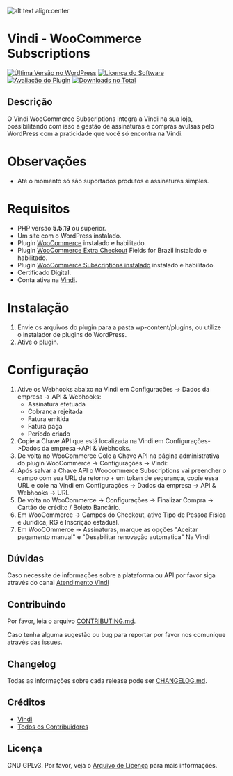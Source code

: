 ![alt text align:center](https://www.vindi.com.br/image/vindi-logo-transparente.png "Vindi")

# Vindi - WooCommerce Subscriptions

[![Última Versão no WordPress][ico-version]][link-version]
[![Licença do Software][ico-license]](license.txt)
[![Avaliação do Plugin][ico-rates]][link-rates]
[![Downloads no Total][ico-downloads]][link-downloads]

## Descrição
O Vindi WooCommerce Subscriptions integra a Vindi na sua loja, possibilitando com isso a gestão de assinaturas e compras avulsas pelo WordPress com a praticidade que você só encontra na Vindi.

# Observações
- Até o momento só são suportados produtos e assinaturas simples.

# Requisitos
- PHP versão **5.5.19** ou superior.
- Um site com o WordPress instalado.
- Plugin [WooCommerce](https://wordpress.org/plugins/woocommerce/ "Plugin WooCommerce") instalado e habilitado.
- Plugin [WooCommerce Extra Checkout](https://wordpress.org/plugins/woocommerce-extra-checkout-fields-for-brazil/ "WooCommerce Extra Checkout") Fields for Brazil instalado e habilitado.
- Plugin [WooCommerce Subscriptions instalado](https://www.woothemes.com/products/woocommerce-subscriptions/ "WooCommerce Subscriptions") instalado e habilitado.
- Certificado Digital.
- Conta ativa na [Vindi](https://www.vindi.com.br "Vindi").

# Instalação
1. Envie os arquivos do plugin para a pasta wp-content/plugins, ou utilize o instalador de plugins do WordPress.
1. Ative o plugin.

# Configuração
1. Ative os Webhooks abaixo na Vindi em Configurações -> Dados da empresa -> API & Webhooks:
    - Assinatura efetuada
    - Cobrança rejeitada
    - Fatura emitida
    - Fatura paga
    - Período criado
1. Copie a Chave API que está localizada na Vindi em Configurações->Dados da empresa->API & Webhooks.
1. De volta no WooCommerce Cole a Chave API na página administrativa do plugin WooCommerce -> Configurações -> Vindi:
1. Após salvar a Chave API o Woocommerce Subscriptions vai preencher o campo com sua URL de retorno + um token de segurança, copie essa URL e cole na Vindi em Configurações -> Dados da empresa -> API & Webhooks -> URL
1. De volta no WooCommerce -> Configurações -> Finalizar Compra -> Cartão de crédito / Boleto Bancário.
1. Em WooCommerce -> Campos do Checkout, ative Tipo de Pessoa Física e Jurídica, RG e Inscrição estadual.
1. Em WooCOmmerce -> Assinaturas, marque as opções "Aceitar pagamento manual" e "Desabilitar renovação automatica"
Na Vindi

## Dúvidas
Caso necessite de informações sobre a plataforma ou API por favor siga através do canal [Atendimento Vindi](http://atendimento.vindi.com.br/hc/pt-br)

## Contribuindo
Por favor, leia o arquivo [CONTRIBUTING.md](CONTRIBUTING.md).

Caso tenha alguma sugestão ou bug para reportar por favor nos comunique através das [issues](./issues).

## Changelog
Todas as informações sobre cada release pode ser  [CHANGELOG.md](CHANGELOG.md).

## Créditos
- [Vindi](https://github.com/vindi)
- [Todos os Contribuidores](https://github.com/vindi/vindi-woocommerce-subscriptions/contributors)

## Licença
GNU GPLv3. Por favor, veja o [Arquivo de Licença](license.txt) para mais informações.

[ico-version]: https://img.shields.io/wordpress/plugin/v/vindi-woocommerce-subscriptions.svg?style=flat-square
[ico-license]: https://img.shields.io/badge/license-GPLv3-brightgreen.svg?style=flat-square
[ico-rates]: https://img.shields.io/wordpress/plugin/r/vindi-woocommerce-subscriptions.svg?style=flat-square
[ico-downloads]: https://img.shields.io/wordpress/plugin/dt/vindi-woocommerce-subscriptions.svg?style=flat-square
[link-version]: https://wordpress.org/plugins/vindi-woocommerce-subscriptions/
[link-rates]: https://wordpress.org/support/view/plugin-reviews/vindi-woocommerce-subscriptions
[link-downloads]: https://wordpress.org/plugins/vindi-woocommerce-subscriptions/stats/

